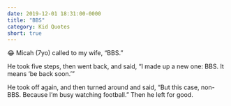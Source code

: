 ```yaml
---
date: 2019-12-01 18:31:00-0000
title: "BBS"
category: Kid Quotes
short: true
---
```


😂 Micah (7yo) called to my wife, “BBS.”

He took five steps, then went back, and said, “I made up a new one: BBS. It means ‘be back soon.’”

He took off again, and then turned around and said, “But this case, non-BBS. Because I’m busy watching football.” Then he left for good.
